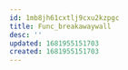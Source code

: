 ```yaml
---
id: 1mb8jh61cxtlj9cxu2kzpgc
title: Func_breakawaywall
desc: ''
updated: 1681955151703
created: 1681955151703
---
```

